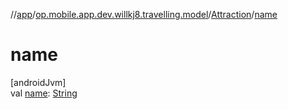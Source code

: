 //[app](../../../index.md)/[op.mobile.app.dev.willkj8.travelling.model](../index.md)/[Attraction](index.md)/[name](name.md)

# name

[androidJvm]\
val [name](name.md): [String](https://kotlinlang.org/api/latest/jvm/stdlib/kotlin/-string/index.html)

